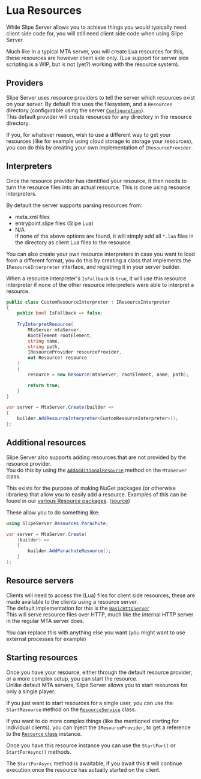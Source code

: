 # Lua Resources

While Slipe Server allows you to achieve things you would typically need client side code for, you will still need client side code when using Slipe Server.

Much like in a typical MTA server, you will create Lua resources for this, these resources are however client side only. (Lua support for server side scripting is a WIP, but is not (yet?) working with the resource system).

## Providers
Slipe Server uses resource providers to tell the server which resources exist on your server. By default this uses the filesystem, and a `Resources` directory (configurable using the server [`Configuration`](/api/server/SlipeServer.Server.Configuration.html)).  
This default provider will create resources for any directory in the resource directory.  

If you, for whatever reason, wish to use a different way to get your resources (like for example using cloud storage to storage your resources), you can do this by creating your own implementation of `IResourceProvider`.

## Interpreters
Once the resource provider has identified your resource, it then needs to turn the resource files into an actual resource. This is done using resource interpreters.  

By default the server supports parsing resources from:
- meta.xml files
- entrypoint.slipe files (Slipe Lua)
- N/A  
  If none of the above options are found, it will simply add all `*.lua` files in the directory as client Lua files to the resource.

You can also create your own resource interpreters in case you want to load from a different format, you do this by creating a class that implements the `IResourceInterpreter` interface, and registring it in your server builder.

When a resource interpreter's `IsFallback` is `true`, it will use this resource interpreter if none of the other resource interpreters were able to interpret a resource.

```cs
public class CustomResourceInterpreter : IResourceInterpreter
{
    public bool IsFallback => false;
    
    TryInterpretResource(
        MtaServer mtaServer,
        RootElement rootElement,
        string name,
        string path,
        IResourceProvider resourceProvider,
        out Resource? resource
    )
    {
        resource = new Resource(mtaServer, rootElement, name, path);

        return true;
    }
}
```

```cs
var server = MtaServer.Create(builder =>
{
    builder.AddResourceInterpreter<CustomResourceInterpreter>();
};
```

## Additional resources
Slipe Server also supports adding resources that are not provided by the resource provider.  
You do this by using the [`AddAdditionalResource`](/api/server/SlipeServer.Server.MtaServer.html#methods) method on the `MtaServer` class.  

This exists for the purpose of making NuGet packages (or otherwise libraries) that allow you to easily add a resource. Examples of this can be found in our [various Resource packages](https://www.nuget.org/packages?q=SlipeServer.Resources). ([source](https://github.com/mta-slipe/slipe-server-resources))  


These allow you to do something like:
```cs
using SlipeServer.Resources.Parachute;

var server = MtaServer.Create(
    (builder) =>
    {
        builder.AddParachuteResource();
    }
);
```

## Resource servers
Clients will need to access the (Lua) files for client side resources, these are made available to the clients using a resource server.  
The default implementation for this is the [`BasicHttpServer`](/api/server/SlipeServer.Server.Resources.Serving.BasicHttpServer.html)  
This will serve resource files over HTTP, much like the internal HTTP server in the regular MTA server does.  

You can replace this with anything else you want (you might want to use external processes for example)

## Starting resources
Once you have your resource, either through the default resource provider, or a more complex setup, you can start the resource.  
Unlike default MTA servers, Slipe Server allows you to start resources for only a single player.

If you just want to start resources for a single user, you can use the `StartResource` method on the [`ResourceService`](https://server.mta-slipe.com/api/server/SlipeServer.Server.Resources.ResourceService.html) class.

If you want to do more complex things (like the mentioned starting for individual clients), you can inject the `IResourceProvider`, to get a reference to the [`Resource` class](/api/server/SlipeServer.Server.Resources.Resource.html) instance. 

Once you have this resource instance you can use the `StartFor()` or `StartForAsync()` methods.

The `StartForAsync` method is awaitable, if you await this it will continue execution once the resource has actually started on the client.